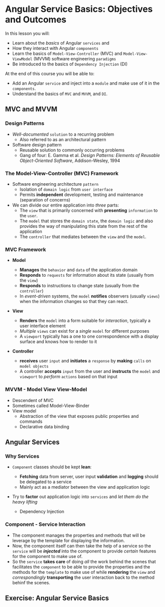 # Angular Service Basics: Objectives and Outcomes

In this lesson you will:

- Learn about the _basics_ of Angular `services` and
- How they interact with Angular `components`
- Learn the basics of `Model-View-Controller` (MVC) and `Model-View-ViewModel` (MVVM) software engineering `paradigms`
- Be introduced to the basics of `Dependency Injection` (DI)

At the end of this course you will be able to:

- Add an Angular `service` and inject into a `module` and make use of it in the `components`.
- Understand the basics of `MVC` and `MVVM`, and `DI`.

## MVC and MVVM

### Design Patterns

- _Well-documented_ `solution` to a recurring problem
    - Also referred to as an architectural pattern
- Software design pattern
    - Reusable solution to commonly occurring problems
    - Gang of four: E. Gamma et al. _Design Patterns: Elements of Reusable Object-Oriented Software_, Addison-Wesley, 1994

### The Model-View-Controller (MVC) Framework

- Software engineering architecture `pattern`
    - Isolation of `domain logic` from `user interface`
    - Permits __independent__ development, testing and maintenance (separation of concerns)
- We can divide our entire application into _three_ parts:
    - The `view` that is primarily concerned with __presenting__ `information` to the `user`.
    - The `model` that stores the `domain state`, the `domain logic` and also provides the way of manipulating this state from the rest of the application
    - The `controller` that mediates between the `view` and the `model`.

### MVC Framework

- __Model__
    - __Manages__ the `behavior` and `data` of the application domain
    - __Responds__ to `requests` for information about its state (usually from the `view`)
    - __Responds__ to instructions to change state (usually from the `controller`)
    - In _event-driven_ systems, the `model` __notifies__ observers (usually `views`) when the information changes so that they can react.

- __View__
    - __Renders__ the `model` into a form suitable for _interaction_, typically a user interface element
    - _Multiple_ `views` can exist for a _single_ `model` for different purposes
    - A `viewport` typically has a one to one correspondence with a display surface and knows how to render to it

- __Controller__
    - __receives__ user `input` and __initiates__ a `response` by __making__ `calls` on `model objects`
    - A controller __accepts__ `input` from the user and __instructs__ the `model` and `viewport` to _perform_ `actions` based on that input

### MVVM - Model View View-Model

- Descendent of MVC
- Sometimes called Model-View-Binder
- View model
    - Abstraction of the view that exposes public properties and commands
    - Declarative data binding

## Angular Services

### Why Services

- `Component` classes should be kept __lean__:
    - __Fetching__ data from server, user input __validation__ and __logging__ should be delegated to a service
    - Mainly act as a mediator between the view and application logic

- Try to __factor__ out application logic into `services` and _let them do the heavy lifting_
    - Dependency Injection

### Component - Service Interaction

- The component manages the properties and methods that will be leverage by the template for displaying the information.
- Now, the component itself can then take the help of a service so the `service` will be ___injected___ into the component to provide _certain_ features for the component to make use of.
- So the `service` __takes care__ of doing _all_ the work behind the scenes that facilitates the `component` to be able to provide the properties and the methods for the `template` to make use of while __rendering__ the `view` and _correspondingly_ __transporting__ the user interaction back to the method behinf the scenes.

## Exercise: Angular Service Basics

